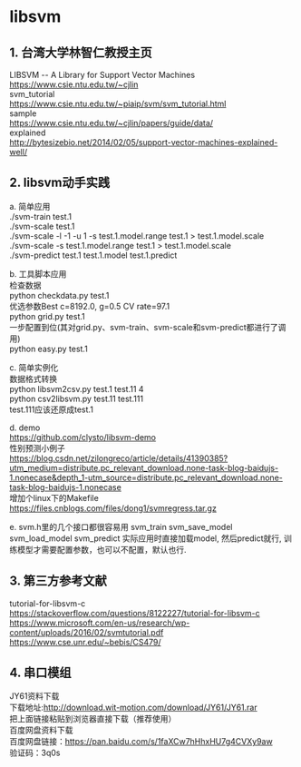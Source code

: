 # libsvm

## 1. 台湾大学林智仁教授主页    
LIBSVM -- A Library for Support Vector Machines  
https://www.csie.ntu.edu.tw/~cjlin  
svm_tutorial  
https://www.csie.ntu.edu.tw/~piaip/svm/svm_tutorial.html  
sample  
https://www.csie.ntu.edu.tw/~cjlin/papers/guide/data/  
explained  
http://bytesizebio.net/2014/02/05/support-vector-machines-explained-well/  

## 2. libsvm动手实践
a. 简单应用  
./svm-train test.1  
./svm-scale test.1  
./svm-scale -l -1 -u 1 -s test.1.model.range test.1 > test.1.model.scale  
./svm-scale -s test.1.model.range test.1 > test.1.model.scale  
./svm-predict test.1 test.1.model test.1.predict  

b. 工具脚本应用  
检查数据  
python checkdata.py test.1  
优选参数Best c=8192.0, g=0.5 CV rate=97.1    
python grid.py test.1   
一步配置到位(其对grid.py、svm-train、svm-scale和svm-predict都进行了调用)  
python easy.py test.1  

c. 简单实例化  
数据格式转换  
python libsvm2csv.py test.1 test.11 4  
python csv2libsvm.py test.11 test.111  
test.111应该还原成test.1  

d. demo  
https://github.com/clysto/libsvm-demo  
性别预测小例子  
https://blog.csdn.net/zilongreco/article/details/41390385?utm_medium=distribute.pc_relevant_download.none-task-blog-baidujs-1.nonecase&depth_1-utm_source=distribute.pc_relevant_download.none-task-blog-baidujs-1.nonecase  
增加个linux下的Makefile  
https://files.cnblogs.com/files/dong1/svmregress.tar.gz 

e. svm.h里的几个接口都很容易用
svm_train
svm_save_model
svm_load_model
svm_predict
实际应用时直接加载model, 然后predict就行, 训练模型才需要配置参数，也可以不配置，默认也行. 
  
## 3. 第三方参考文献  
tutorial-for-libsvm-c  
https://stackoverflow.com/questions/8122227/tutorial-for-libsvm-c  
https://www.microsoft.com/en-us/research/wp-content/uploads/2016/02/svmtutorial.pdf    
https://www.cse.unr.edu/~bebis/CS479/   

## 4. 串口模组
JY61资料下载  
下载地址:http://download.wit-motion.com/download/JY61/JY61.rar  
把上面链接粘贴到浏览器直接下载（推荐使用）  
百度网盘资料下载  
百度网盘链接：https://pan.baidu.com/s/1faXCw7hHhxHU7g4CVXy9aw  
验证码：3q0s  

